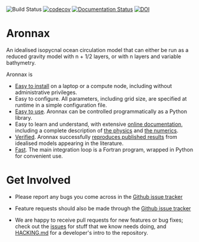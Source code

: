 ![Build Status](https://github.com/edoddridge/aronnax/actions/workflows/testing.yml/badge.svg)
[![codecov](https://codecov.io/gh/edoddridge/aronnax/branch/master/graph/badge.svg)](https://codecov.io/gh/edoddridge/aronnax)
[![Documentation Status](http://readthedocs.org/projects/aronnax/badge/?version=latest)](http://aronnax.readthedocs.io/en/latest/?badge=latest)
[![DOI](http://joss.theoj.org/papers/10.21105/joss.00592/status.svg)](https://doi.org/10.21105/joss.00592)



# Aronnax

An idealised isopycnal ocean circulation model that can either be run
as a reduced gravity model with n + 1/2 layers, or with n layers and
variable bathymetry.

Aronnax is
- [Easy to install](http://aronnax.readthedocs.io/en/latest/installation.html)
  on a laptop or a compute node, including without
  administrative privileges.
- Easy to configure.  All parameters, including grid size, are
  specified at runtime in a simple configuration file.
- [Easy to use](http://aronnax.readthedocs.io/en/latest/examples.html).
  Aronnax can be controlled programmatically as a Python library.
- Easy to learn and understand, with extensive [online
  documentation](http://aronnax.readthedocs.io/en/latest/index.html), including a
  complete description of [the
  physics](http://aronnax.readthedocs.io/en/latest/aronnax_model.html#the-physics)
  and [the
  numerics](http://aronnax.readthedocs.io/en/latest/aronnax_model.html#numerical-algorithm).
- [Verified](http://aronnax.readthedocs.io/en/latest/verification.html).
  Aronnax successfully [reproduces published results](http://aronnax.readthedocs.io/en/latest/examples.html#reproducing-published-results) from
  idealised models appearing in the literature.
- [Fast](http://aronnax.readthedocs.io/en/latest/benchmarks.html).  The
  main integration loop is a Fortran program, wrapped in
  Python for convenient use.


# Get Involved

- Please report any bugs you come across in the [Github issue
  tracker](https://github.com/edoddridge/aronnax/issues)

- Feature requests should also be made through the [Github issue
  tracker](https://github.com/edoddridge/aronnax/issues)

- We are happy to receive pull requests for new features or bug fixes;
  check out the [issues](https://github.com/edoddridge/aronnax/issues) for
  stuff that we know needs doing, and [HACKING.md](HACKING.md) for a
  developer's intro to the repository.
